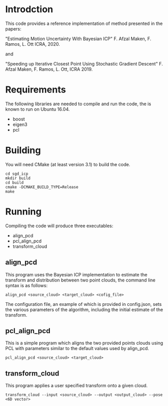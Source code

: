 Introdction
===========

This code provides a reference implementation of method presented in the papers:

"Estimating Motion Uncertainty With Bayesian ICP"
F. Afzal Maken, F. Ramos, L. Ott
ICRA, 2020.

and 

"Speeding up Iterative Closest Point Using Stochastic Gradient Descent"
F. Afzal Maken, F. Ramos, L. Ott,
ICRA 2019.

Requirements
============

The following libraries are needed to compile and run the code, the is
known to run on Ubuntu 16.04.

- boost
- eigen3
- pcl


Building
========

You will need CMake (at least version 3.1) to build the code.

```
cd sgd_icp
mkdir build
cd build
cmake -DCMAKE_BUILD_TYPE=Release
make
```

Running
=======

Compiling the code will produce three executables:
- align_pcd
- pcl_align_pcd
- transform_cloud


align_pcd
---------

This program uses the Bayesian ICP implementation to estimate the transform and distribution
between two point clouds, the command line syntax is as follows:

`align_pcd <source_cloud> <target_cloud> <cofig_file>`

The configuration file, an example of which is provided in config.json,
sets the various parameters of the algorithm, including the initial
estimate of the transform.


pcl_align_pcd
-------------

This is a simple program which aligns the two provided points clouds
using PCL with parameters similar to the default values used by
align_pcd.

`pcl_align_pcd <source_cloud> <target_cloud>`


transform_cloud
---------------

This program applies a user specified transform onto a given cloud.

`transform_cloud --input <source_cloud> --output <output_cloud> --pose <6D vector>`
